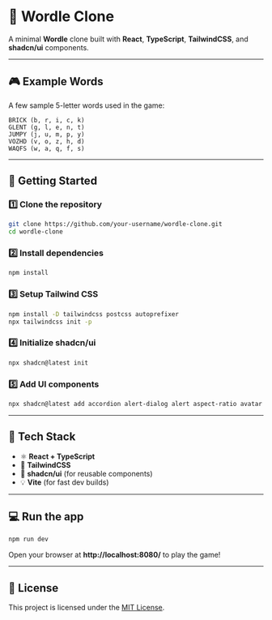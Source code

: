 # 🧩 Wordle Clone

A minimal **Wordle** clone built with **React**, **TypeScript**, **TailwindCSS**, and **shadcn/ui** components.

---

## 🎮 Example Words  
A few sample 5-letter words used in the game:

```
BRICK (b, r, i, c, k)
GLENT (g, l, e, n, t)
JUMPY (j, u, m, p, y)
VOZHD (v, o, z, h, d)
WAQFS (w, a, q, f, s)
```

---

## 🚀 Getting Started  

### 1️⃣ Clone the repository
```bash
git clone https://github.com/your-username/wordle-clone.git
cd wordle-clone
```

### 2️⃣ Install dependencies
```bash
npm install
```

### 3️⃣ Setup Tailwind CSS
```bash
npm install -D tailwindcss postcss autoprefixer
npx tailwindcss init -p
```

### 4️⃣ Initialize shadcn/ui
```bash
npx shadcn@latest init
```

### 5️⃣ Add UI components
```bash
npx shadcn@latest add accordion alert-dialog alert aspect-ratio avatar badge breadcrumb button calendar card carousel chart checkbox collapsible command context-menu dialog drawer dropdown-menu form hover-card input-otp input label menubar navigation-menu pagination popover progress radio-group resizable scroll-area select separator sheet sidebar skeleton slider sonner switch table tabs textarea toast toaster toggle-group toggle tooltip use-toast
```

---

## 🧱 Tech Stack
- ⚛️ **React + TypeScript**
- 🎨 **TailwindCSS**
- 🧩 **shadcn/ui** (for reusable components)
- 💡 **Vite** (for fast dev builds)

---

## 💻 Run the app
```bash
npm run dev
```

Open your browser at **http://localhost:8080/** to play the game!

---

## 📜 License
This project is licensed under the [MIT License](LICENSE).